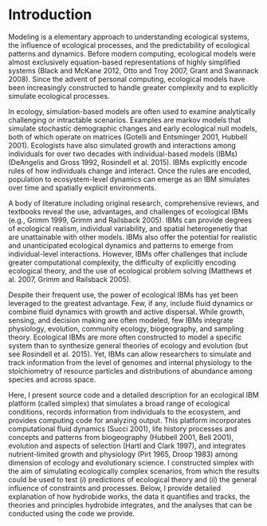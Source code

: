 # Introduction

Modeling is a elementary approach to understanding ecological systems, the influence of ecological processes, and the predictability of ecological patterns and dynamics. 
Before modern computing, ecological models were almost exclusively equation-based representations of highly simplified systems (Black and McKane 2012, Otto and Troy 2007, Grant and Swannack 2008). 
Since the advent of personal computing, ecological models have been increasingly constructed to handle greater complexity and to explicitly simulate ecological processes.

In ecology, simulation-based models are often used to examine analytically challenging or intractable scenarios. 
Examples are markov models that simulate stochastic demographic changes and early ecological null models, both of which operate on matrices (Gotelli and Entsminger 2001, Hubbell 2001). 
Ecologists have also simulated growth and interactions among individuals for over two decades with individual-based models (IBMs) (DeAngelis and Gross 1992, Rosindell et al. 2015). 
IBMs explicitly encode rules of how individuals change and interact. 
Once the rules are encoded, population to ecosystem-level dynamics can emerge as an IBM simulates over time and spatially explicit environments.

A body of literature including original research, comprehensive reviews, and textbooks reveal the use, advantages, and challenges of ecological IBMs (e.g., Grimm 1999, Grimm and Railsback 2005). 
IBMs can provide degrees of ecological realism, individual variability, and spatial heterogenetiy that are unattainable with other models. 
IBMs also offer the potential for realistic and unanticipated ecological dynamics and patterns to emerge from individual-level interactions. 
However, IBMs offer challenges that include greater computational complexity, the difficulty of explicitly encoding ecological theory, and the use of ecological problem solving (Matthews et al. 2007, Grimm and Railsback 2005).

Despite their frequent use, the power of ecological IBMs has yet been leveraged to the greatest advantage. 
Few, if any, include fluid dynamics or combine fluid dynamics with growth and active dispersal. 
While growth, sensing, and decision making are often modeled, few IBMs integrate physiology, evolution, community ecology, biogeography, and sampling theory. 
Ecological IBMs are more often constructed to model a specific system than to synthesize general theories of ecology and evolution (but see Rosindell et al. 2015). 
Yet, IBMs can allow researchers to simulate and track information from the level of genomes and internal physiology to the stoichiometry of resource particles and distributions of abundance among species and across space.

Here, I present source code and a detailed description for an ecological IBM platform (called simplex) that simulates a broad range of ecological conditions, records information from individuals to the ecosystem, and provides computing code for analyzing output. 
This platform incorporates computational fluid dynamics (Succi 2001), life history processes and concepts and patterns from biogeography (Hubbell 2001, Bell 2001), evolution and aspects of selection (Hartl and Clark 1997), and integrates nutrient-limited growth and physiology (Pirt 1965, Droop 1983) among dimension of ecology and evolutionary science. 
I constructed simplex with the aim of simulating ecologically complex scenarios, from which the results could be used to test (*i*) predictions of ecological theory and (*ii*) the general influence of constraints and processes. 
Below, I provide detailed explanation of how hydrobide works, the data it quantifies and tracks, the theories and principles hydrobide integrates, and the analyses that can be conducted using the code we provide.
